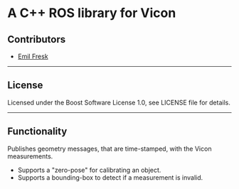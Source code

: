 # A C++ ROS library for Vicon

## Contributors

* [Emil Fresk](https://www.github.com/korken89)

---

## License

Licensed under the Boost Software License 1.0, see LICENSE file for details.

---

## Functionality

Publishes geometry messages, that are time-stamped, with the Vicon measurements.

* Supports a "zero-pose" for calibrating an object.
* Supports a bounding-box to detect if a measurement is invalid.
